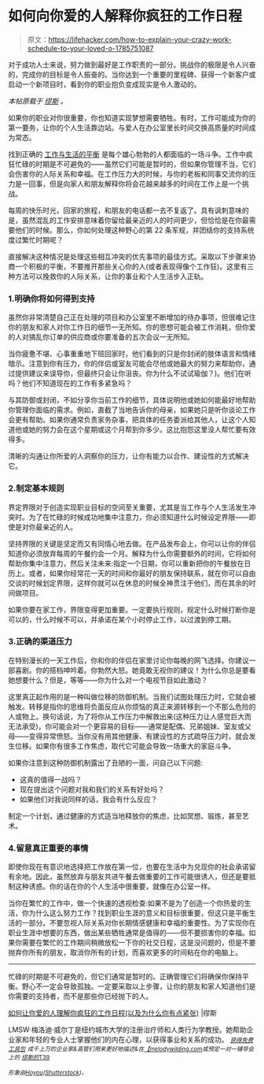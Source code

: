 # 如何向你爱的人解释你疯狂的工作日程

> 原文：<https://lifehacker.com/how-to-explain-your-crazy-work-schedule-to-your-loved-o-1785751087>

对于成功人士来说，努力做到最好是工作职责的一部分。挑战你的极限是令人兴奋的，完成你的目标是令人振奋的。当你达到一个重要的里程碑、获得一个新客户或启动一个新项目时，看到你的职业抱负变成现实是令人激动的。



*本帖原载于* [*缪斯*](https://www.themuse.com/advice/how-to-get-your-loved-ones-to-understand-your-crazy-work-schedule-and-why-youre-a-little-on-edge) *。*

如果你的职业对你很重要，你也知道实现梦想需要牺牲。有时，工作可能成为你的第一要务，让你的个人生活靠边站。与爱人在办公室里长时间交换高质量的时间成为常态。

找到正确的 [工作与生活的平衡](https://www.themuse.com/advice/6-apps-thatll-make-worklife-balance-a-reality-and-not-just-a-fantasy) 是每个雄心勃勃的人都面临的一场斗争。工作中疯狂忙碌的时期是不可避免的——虽然它们可能是暂时的，但如果你管理不当，它们会伤害你的人际关系和幸福。在工作压力大的时候，与你的老板和同事交流你的压力是一回事，但是向家人和朋友解释你将会花越来越多的时间在工作上是一个挑战。

每周的快乐时光，回家的旅程，和朋友的电话都一去不复返了。具有讽刺意味的是，虽然混乱的工作安排意味着你留给最亲近的人的时间更少，但恰恰是在你最需要他们的时候。那么，你如何处理这种野心的第 22 条军规，并团结你的支持系统度过繁忙时期呢？

直接解决这种情况是处理这些相互冲突的优先事项的最佳方式。采取以下步骤来协商一个积极的平衡，不要推开那些关心你的人(或者表现得像个工作狂)。这里有三种方法可以挽救你的人际关系，让你的事业和个人生活步入正轨。

### 1.明确你将如何得到支持

虽然你非常清楚自己正在处理的项目和办公室里不断增加的待办事项，但很难记住你的朋友和家人对你工作日的细节一无所知。你的思想可能会被工作消耗，但你爱的人对搞乱你订单的供应商或你要准备的五次会议一无所知。

当你疲惫不堪、心事重重地下班回家时，他们看到的只是你封闭的肢体语言和情绪暗示。注意到你有压力，你的伴侣或室友可能会尽他或她最大的努力来帮助你，通过提供建议来误导你，但最终只会让你沮丧。你为什么不试试瑜伽？)。他们在听吗？他们不知道现在的工作有多紧急吗？

与其防御或封闭，不如分享你当前工作的细节，具体说明他或她如何能最好地帮助你管理你面临的需求。例如，直截了当地告诉你的母亲，如果她只是听你谈论工作会更有帮助。如果你通常负责家务杂事，把具体的任务委派给其他人，让这个人知道他或她的努力会在这个星期或这个月帮到你多少。这比抱怨这里没人帮忙要有效得多。

清晰的沟通让你所爱的人洞察你的压力，让你有能力以合作、建设性的方式解决它。

### 2.制定基本规则

界定界限对于创造实现职业目标的空间至关重要，尤其是当工作与个人生活发生冲突时。为了在忙碌的时候成功地集中注意力，你必须知道什么时候设定界限——即使是对你最亲近的人。

坚持界限的关键是坚定而又有同情心地去做。在产品发布会上，你可以让你的伴侣知道你必须放弃每周的午餐约会一个月。解释为什么你需要额外的时间，它将如何帮助你集中注意力，然后关注未来:指定一个日期，你可以重新把你的午餐放在日历上。或者，如果你经常花一天的时间和你最好的朋友保持联系，就在你可以自由交谈的时候划定界限，这样你就可以在休息的时候全神贯注于他们，而在其余的时间做项目。

如果你要在家工作，界限变得更加重要。一定要执行规则，规定什么时候打断你是可以的，什么时候不可以，并承诺在某个小时停止工作，以过渡到停工期。

### 3.正确的渠道压力

在特别漫长的一天工作后，你和你的伴侣在家里讨论你每晚的网飞选择。你建议一部喜剧。你的搭档呻吟着。你勃然大怒。她竟敢无视你的建议！为什么你总是要看她想要什么？但是，等等——你为什么对一个电视节目如此激动？

这里真正起作用的是一种叫做位移的防御机制。当我们试图处理压力时，它就会被触发。转移是指你的思维将负面反应从你烦恼的真正来源转移到一个不那么危险的人或物上。换句话说，为了将你从工作压力中解救出来(这种压力让人感觉巨大而无法承受)，你可能会对一个更容易的目标——通常是配偶、兄弟姐妹、室友或父母——变得异常愤怒。当你没有用其他健康、有建设性的方式疏导压力时，就会发生位移。如果你有很多工作焦虑，取代它可能会导致一场重大的家庭斗争。

如果你注意到这种防御机制露出了丑陋的一面，问自己以下问题:

*   这真的值得一战吗？
*   现在提出这个问题对我和我们的关系有好处吗？
*   如果他们对我说同样的话，我会有什么反应？

制定一个计划，通过健康的方式适当地释放你的焦虑，比如冥想、锻炼，甚至艺术。

### 4.留意真正重要的事情

即使你现在有意识地选择把工作放在第一位，也要在生活中为兑现你的社会承诺留有余地。因此，虽然放弃与朋友共进午餐去做重要的工作可能很诱人，但还是要抵制这种诱惑。你的话在你的个人生活中很重要，就像在办公室一样。

当你在繁忙的工作中，做一个快速的透视检查:如果不是为了创造一个你热爱的生活，你为什么这么努力工作？找到职业生涯的意义和目标很重要，但这只是平衡生活的一部分。不要忽视人际关系对你长期情感健康和幸福的重要性。为了实现你在职业生涯中想要的东西，做出某些牺牲通常是值得的——但不要损害你的幸福。如果你需要在繁忙的工作期间稍微放松一下你的社交日程，这是没问题的，但是不要抛弃你所有的朋友，取消你所有的计划，而喜欢更多的时间粘在你的电脑上。

* * *

忙碌的时期是不可避免的，但它们通常是暂时的。正确管理它们将确保你保持平衡。野心不一定会导致孤独。一定要采取以上步骤，让你的朋友和家人知道他们是你需要的支持者，而不是那些你已经抛下的人。

[如何让你爱的人理解你疯狂的工作日程(以及为什么你有点紧张)](https://www.themuse.com/advice/how-to-get-your-loved-ones-to-understand-your-crazy-work-schedule-and-why-youre-a-little-on-edge) |缪斯

LMSW·梅洛迪·威尔丁是纽约城市大学的注册治疗师和人类行为学教授。她帮助企业家和年轻的专业人士掌握他们的内在心理，以获得事业和关系的成功。 [<small>*获得免费工具包*</small>](http://melodywilding.com/) <small>*成千上万的企业家&高管们用来更好地描述&在*</small>[<small>*【melodywilding.com*</small>](http://melodywilding.com/)<small>*或预定一对一辅导会上的*</small> [<small>*缪斯的*T39</small>](https://www.themuse.com/coaches/melody-j-wilding-lmsw) 

<small>*形象由*</small>[<small>*Hoyou*</small>](http://www.shutterstock.com/pic-188677697/stock-vector-work-life-balance.html)<small>*(*</small>[<small>*Shutterstock*</small>](http://shutterstock.com)<small>*)。*</small>